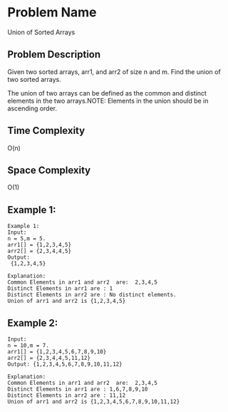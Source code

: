 # Problem Name 
Union of Sorted Arrays

## Problem Description

Given two sorted arrays, arr1, and arr2 of size n and m. Find the union of two sorted arrays.

The union of two arrays can be defined as the common and distinct elements in the two arrays.NOTE: Elements in the union should be in ascending order.

## Time Complexity
O(n)

## Space Complexity
O(1)

## Example 1:
```
Example 1:
Input:
n = 5,m = 5.
arr1[] = {1,2,3,4,5}  
arr2[] = {2,3,4,4,5}
Output:
 {1,2,3,4,5}

Explanation: 
Common Elements in arr1 and arr2  are:  2,3,4,5
Distinct Elements in arr1 are : 1
Distinct Elements in arr2 are : No distinct elements.
Union of arr1 and arr2 is {1,2,3,4,5}
```

## Example 2:
```
Input:
n = 10,m = 7.
arr1[] = {1,2,3,4,5,6,7,8,9,10}
arr2[] = {2,3,4,4,5,11,12}
Output: {1,2,3,4,5,6,7,8,9,10,11,12}

Explanation: 
Common Elements in arr1 and arr2  are:  2,3,4,5
Distinct Elements in arr1 are : 1,6,7,8,9,10
Distinct Elements in arr2 are : 11,12
Union of arr1 and arr2 is {1,2,3,4,5,6,7,8,9,10,11,12} 
```